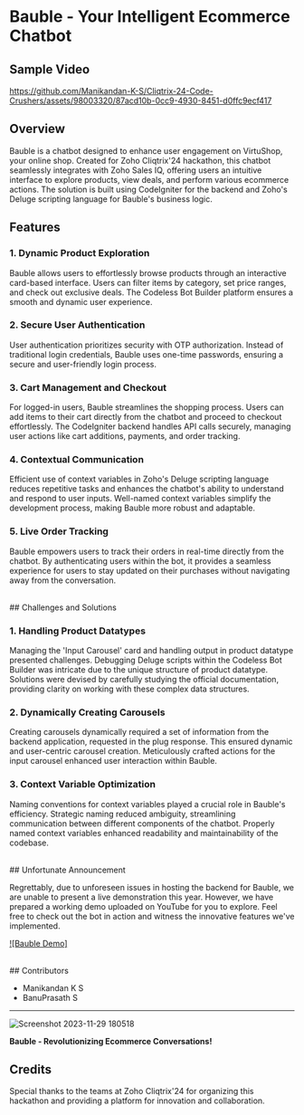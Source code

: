 # Bauble - Your Intelligent Ecommerce Chatbot

## Sample Video

https://github.com/Manikandan-K-S/Cliqtrix-24-Code-Crushers/assets/98003320/87acd10b-0cc9-4930-8451-d0ffc9ecf417 <br>


## Overview

Bauble is a chatbot designed to enhance user engagement on VirtuShop, your online shop. Created for Zoho Cliqtrix'24 hackathon, this chatbot seamlessly integrates with Zoho Sales IQ, offering users an intuitive interface to explore products, view deals, and perform various ecommerce actions. The solution is built using CodeIgniter for the backend and Zoho's Deluge scripting language for Bauble's business logic.
<br>

## Features

### 1. Dynamic Product Exploration

Bauble allows users to effortlessly browse products through an interactive card-based interface. Users can filter items by category, set price ranges, and check out exclusive deals. The Codeless Bot Builder platform ensures a smooth and dynamic user experience.

### 2. Secure User Authentication

User authentication prioritizes security with OTP authorization. Instead of traditional login credentials, Bauble uses one-time passwords, ensuring a secure and user-friendly login process.

### 3. Cart Management and Checkout

For logged-in users, Bauble streamlines the shopping process. Users can add items to their cart directly from the chatbot and proceed to checkout effortlessly. The CodeIgniter backend handles API calls securely, managing user actions like cart additions, payments, and order tracking.

### 4. Contextual Communication

Efficient use of context variables in Zoho's Deluge scripting language reduces repetitive tasks and enhances the chatbot's ability to understand and respond to user inputs. Well-named context variables simplify the development process, making Bauble more robust and adaptable.

### 5. Live Order Tracking

Bauble empowers users to track their orders in real-time directly from the chatbot. By authenticating users within the bot, it provides a seamless experience for users to stay updated on their purchases without navigating away from the conversation.

<br>
## Challenges and Solutions

### 1. Handling Product Datatypes

Managing the 'Input Carousel' card and handling output in product datatype presented challenges. Debugging Deluge scripts within the Codeless Bot Builder was intricate due to the unique structure of product datatype. Solutions were devised by carefully studying the official documentation, providing clarity on working with these complex data structures.

### 2. Dynamically Creating Carousels

Creating carousels dynamically required a set of information from the backend application, requested in the plug response. This ensured dynamic and user-centric carousel creation. Meticulously crafted actions for the input carousel enhanced user interaction within Bauble.

### 3. Context Variable Optimization

Naming conventions for context variables played a crucial role in Bauble's efficiency. Strategic naming reduced ambiguity, streamlining communication between different components of the chatbot. Properly named context variables enhanced readability and maintainability of the codebase.

<br>
## Unfortunate Announcement

Regrettably, due to unforeseen issues in hosting the backend for Bauble, we are unable to present a live demonstration this year. However, we have prepared a working demo uploaded on YouTube for you to explore. Feel free to check out the bot in action and witness the innovative features we've implemented.

[![Bauble Demo]]([https://www.youtube.com/watch?v=your_video_id](https://www.youtube.com/watch?v=Cm6t4Hf6S0w))

<br>
## Contributors

- Manikandan K S
- BanuPrasath S


---

![Screenshot 2023-11-29 180518](https://github.com/Manikandan-K-S/Cliqtrix-24-Code-Crushers/assets/98003320/0f0a3a00-b781-444d-a084-03563aa03b85)


**Bauble - Revolutionizing Ecommerce Conversations!**

## Credits

Special thanks to the teams at Zoho Cliqtrix'24 for organizing this hackathon and providing a platform for innovation and collaboration.
